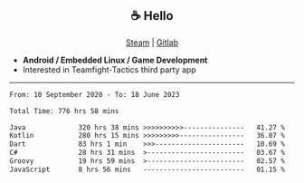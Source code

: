 <h2 align="center"> ☕ Hello </h2>

<p align="center">
  <a href="https://steamcommunity.com/id/Niforances/">Steam</a> |
  <a href="https://gitlab.com/niforances">Gitlab</a>
</p>

 - **Android / Embedded Linux / Game Development**
 - Interested in Teamfight-Tactics third party app

------

<!--START_SECTION:waka-->

```txt
From: 10 September 2020 - To: 18 June 2023

Total Time: 776 hrs 58 mins

Java             320 hrs 38 mins >>>>>>>>>>---------------   41.27 %
Kotlin           280 hrs 15 mins >>>>>>>>>----------------   36.07 %
Dart             83 hrs 1 min    >>>----------------------   10.69 %
C#               28 hrs 31 mins  >------------------------   03.67 %
Groovy           19 hrs 59 mins  >------------------------   02.57 %
JavaScript       8 hrs 56 mins   -------------------------   01.15 %
```

<!--END_SECTION:waka-->
